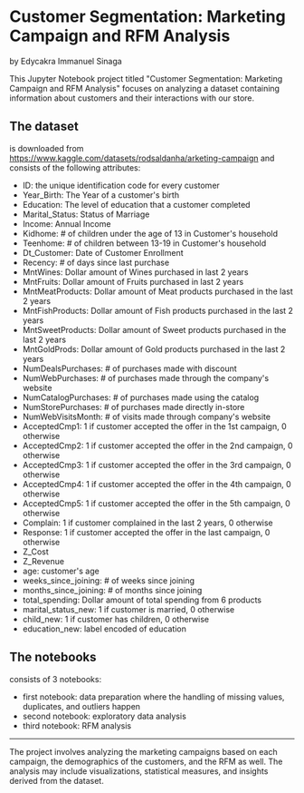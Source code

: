# Customer Segmentation: Marketing Campaign and RFM Analysis

by Edycakra Immanuel Sinaga

This Jupyter Notebook project titled "Customer Segmentation: Marketing Campaign and RFM Analysis" focuses on analyzing a dataset containing information about customers and their interactions with our store.

## The dataset

is downloaded from https://www.kaggle.com/datasets/rodsaldanha/arketing-campaign and consists of the following attributes:

- ID: the unique identification code for every customer
- Year_Birth: The Year of a customer's birth
- Education: The level of education that a customer completed
- Marital_Status: Status of Marriage
- Income: Annual Income
- Kidhome: # of children under the age of 13 in Customer's household
- Teenhome: # of children between 13-19 in Customer's household
- Dt_Customer: Date of Customer Enrollment
- Recency: # of days since last purchase
- MntWines: Dollar amount of Wines purchased in last 2 years
- MntFruits: Dollar amount of Fruits purchased in last 2 years
- MntMeatProducts: Dollar amount of Meat products purchased in the last 2 years
- MntFishProducts: Dollar amount of Fish products purchased in the last 2 years
- MntSweetProducts: Dollar amount of Sweet products purchased in the last 2 years
- MntGoldProds: Dollar amount of Gold products purchased in the last 2 years
- NumDealsPurchases: # of purchases made with discount
- NumWebPurchases: # of purchases made through the company's website
- NumCatalogPurchases: # of purchases made using the catalog
- NumStorePurchases: # of purchases made directly in-store
- NumWebVisitsMonth: # of visits made through company's website
- AcceptedCmp1: 1 if customer accepted the offer in the 1st campaign, 0 otherwise
- AcceptedCmp2: 1 if customer accepted the offer in the 2nd campaign, 0 otherwise
- AcceptedCmp3: 1 if customer accepted the offer in the 3rd campaign, 0 otherwise
- AcceptedCmp4: 1 if customer accepted the offer in the 4th campaign, 0 otherwise
- AcceptedCmp5: 1 if customer accepted the offer in the 5th campaign, 0 otherwise
- Complain: 1 if customer complained in the last 2 years, 0 otherwise
- Response: 1 if customer accepted the offer in the last campaign, 0 otherwise
- Z_Cost
- Z_Revenue
- age: customer's age
- weeks_since_joining: # of weeks since joining
- months_since_joining: # of months since joining
- total_spending: Dollar amount of total spending from 6 products
- marital_status_new: 1 if customer is married, 0 otherwise
- child_new: 1 if customer has children, 0 otherwise
- education_new: label encoded of education

## The notebooks

consists of 3 notebooks:

- first notebook: data preparation where the handling of missing values, duplicates, and outliers happen
- second notebook: exploratory data analysis
- third notebook: RFM analysis

---

The project involves analyzing the marketing campaigns based on each campaign, the demographics of the customers, and the RFM as well. The analysis may include visualizations, statistical measures, and insights derived from the dataset.
